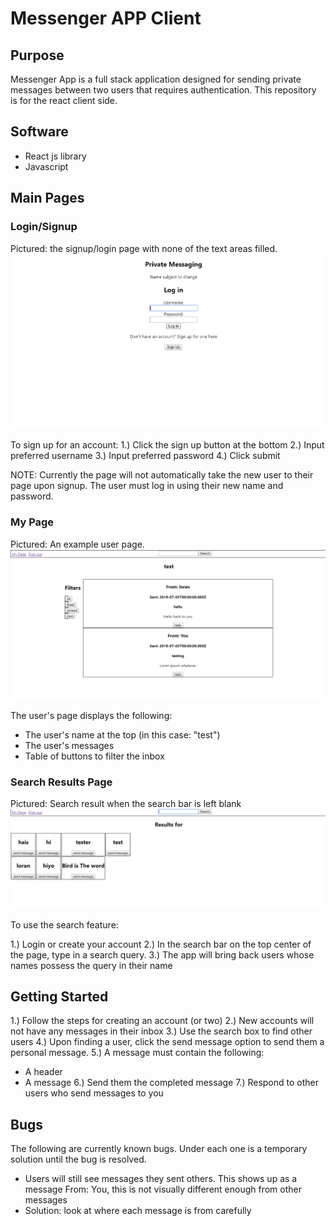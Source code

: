 # Messenger APP Client

## Purpose

Messenger App is a full stack application designed for sending private messages
between two users that requires authentication. This repository is for the react client side.

## Software

- React js library
- Javascript

## Main Pages

### Login/Signup

Pictured: the signup/login page with none of the text areas filled. 
	![Login/Signup page](https://github.com/BrittniLudington/messenger/blob/master/readmeImg/login.PNG)

To sign up for an account:
1.) Click the sign up button at the bottom
2.) Input preferred username
3.) Input preferred password
4.) Click submit

NOTE: Currently the page will not automatically take the new user to their page upon signup. The user must log in using their new name and password.

### My Page

Pictured: An example user page.
	![User page](https://github.com/BrittniLudington/messenger/blob/master/readmeImg/userpage.PNG)

The user's page displays the following:

- The user's name at the top (in this case: "test")
- The user's messages
- Table of buttons to filter the inbox

### Search Results Page

Pictured: Search result when the search bar is left blank
	![Search page](https://github.com/BrittniLudington/messenger/blob/master/readmeImg/searchall.PNG)

To use the search feature:

1.) Login or create your account
2.) In the search bar on the top center of the page, type in a search query.
3.) The app will bring back users whose names possess the query in their name



## Getting Started

1.) Follow the steps for creating an account (or two)
2.) New accounts will not have any messages in their inbox
3.) Use the search box to find other users
4.) Upon finding a user, click the send message option to send them a personal message.
5.) A message must contain the following:
-  A header
-  A message
6.) Send them the completed message
7.) Respond to other users who send messages to you

## Bugs

The following are currently known bugs. Under each one is a temporary solution until the bug is resolved.

- Users will still see messages they sent others. This shows up as a message From: You, this is not visually different enough from other messages
-  Solution: look at where each message is from carefully